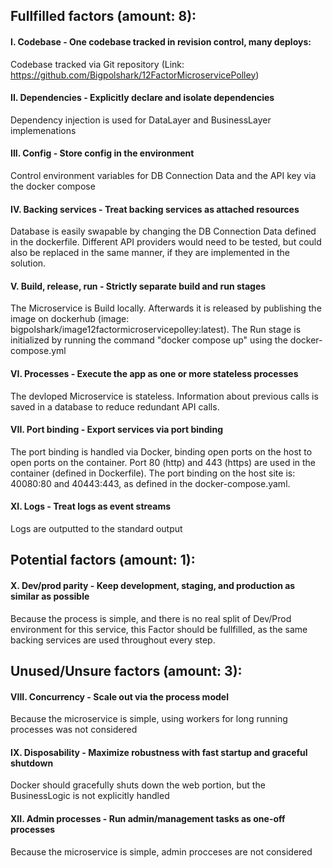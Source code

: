 ﻿## Fullfilled factors (amount: 8):
#### I. Codebase - One codebase tracked in revision control, many deploys:
Codebase tracked via Git repository (Link: https://github.com/Bigpolshark/12FactorMicroservicePolley)

#### II. Dependencies - Explicitly declare and isolate dependencies
Dependency injection is used for DataLayer and BusinessLayer implemenations

#### III. Config - Store config in the environment
Control environment variables for DB Connection Data and the API key via the docker compose

#### IV. Backing services - Treat backing services as attached resources
Database is easily swapable by changing the DB Connection Data defined in the dockerfile. Different API  providers would need to be tested, 
but could also be replaced in the same manner, if they are implemented in the solution.

#### V. Build, release, run - Strictly separate build and run stages
The Microservice is Build locally. Afterwards it is released by publishing the image on dockerhub (image: bigpolshark/image12factormicroservicepolley:latest). 
The Run stage is initialized by running the command "docker compose up" using the docker-compose.yml

#### VI. Processes - Execute the app as one or more stateless processes
The devloped Microservice is stateless. Information about previous calls is saved in a database to reduce redundant API calls.

#### VII. Port binding - Export services via port binding
The port binding is handled via Docker, binding open ports on the host to open ports on the container. Port 80 (http) and 443 (https) are used in the 
container (defined in Dockerfile). The port binding on the host site is: 40080:80 and 40443:443, as defined in the docker-compose.yaml.

#### XI. Logs - Treat logs as event streams
Logs are outputted to the standard output


## Potential factors (amount: 1):
#### X. Dev/prod parity - Keep development, staging, and production as similar as possible
Because the process is simple, and there is no real split of Dev/Prod environment for this service, this Factor should be fullfilled, as the same 
backing services are used throughout every step.


## Unused/Unsure factors (amount: 3):
#### VIII. Concurrency - Scale out via the process model
Because the microservice is simple, using workers for long running processes was not considered

#### IX. Disposability - Maximize robustness with fast startup and graceful shutdown
Docker should gracefully shuts down the web portion, but the BusinessLogic is not explicitly handled 

#### XII. Admin processes - Run admin/management tasks as one-off processes
Because the microservice is simple, admin procceses are not considered















